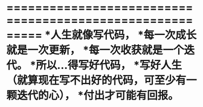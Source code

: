 =========================================================
*人生就像写代码，
*每一次成长就是一次更新，
*每一次收获就是一个迭代。
*所以...得写好代码，
*写好人生（就算现在写不出好的代码，可至少有一颗迭代的心），
*付出才可能有回报。 
=========================================================